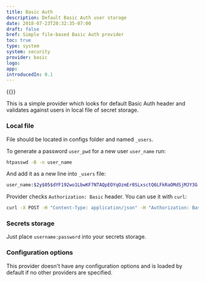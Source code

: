 ```yaml
---
title: Basic Auth
description: Default Basic Auth user storage
date: 2018-07-23T20:32:35-07:00
draft: false
bref: Simple file-based Basic Auth provider
toc: true
type: system
system: security
provider: basic
logo:
app:
introducedIn: 0.1
---
```

{{<provider>}}

This is a simple provider which looks for default Basic Auth header and validates against users in local file of secret storage. 

### Local file

File should be located in configs folder and named `_users`.

To generate a password `user_pwd` for a new user `user_name` run: 

```bash
htpasswd -B -n user_name
```

And add it as a new line into `_users` file:

```bash
user_name:$2y$05$dYF192wo1LbwKF7NTAQpEOYqOzmEr0SLxsctQ6LFkRaOMdSjMJY3G
```

Provider checks `Authorization: Basic` header. You can use it with `curl`: 

```bash
curl -X POST -H "Content-Type: application/json" -H "Authorization: Basic $(echo -n user_name:user_pwd | base64)"  http://localhost:8000/api/v1/device
``` 

### Secrets storage

Just place `username:password` into your secrets storage.

### Configuration options

This provider doesn't have any configuration options and is loaded by default if no other providers are specified. 